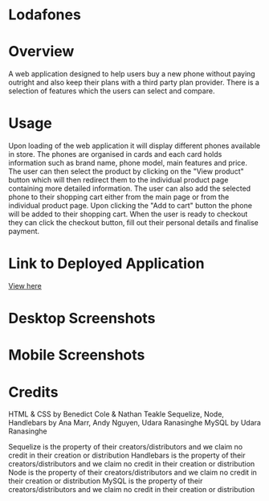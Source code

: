 # Lodafones

# Overview

A web application designed to help users buy a new phone without paying outright and also keep their plans with a third party plan provider. There is a selection of features which the users can select and compare. 

# Usage

Upon loading of the web application it will display different phones available in store. The phones are organised in cards and each card holds information such as brand name, phone model, main features and price. The user can then select the product by clicking on the "View product" button which will then redirect them to the individual product page containing more detailed information. The user can also add the selected phone to their shopping cart either from the main page or from the individual product page. Upon clicking the "Add to cart" button the phone will be added to their shopping cart. When the user is ready to checkout they can click the checkout button, fill out their personal details and finalise payment. 

# Link to Deployed Application

[View here](https://lodafoneproject.herokuapp.com/)

# Desktop Screenshots

# Mobile Screenshots

# Credits

HTML & CSS by Benedict Cole & Nathan Teakle 
Sequelize, Node, Handlebars by Ana Marr, Andy Nguyen, Udara Ranasinghe
MySQL by Udara Ranasinghe

Sequelize is the property of their creators/distributors and we claim no credit in their creation or distribution
Handlebars is the property of their creators/distributors and we claim no credit in their creation or distribution
Node is the property of their creators/distributors and we claim no credit in their creation or distribution
MySQL is the property of their creators/distributors and we claim no credit in their creation or distribution
